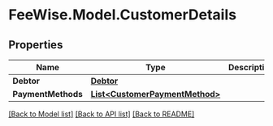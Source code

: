 # FeeWise.Model.CustomerDetails

## Properties

Name | Type | Description | Notes
------------ | ------------- | ------------- | -------------
**Debtor** | [**Debtor**](Debtor.md) |  | [optional] 
**PaymentMethods** | [**List&lt;CustomerPaymentMethod&gt;**](CustomerPaymentMethod.md) |  | [optional] 

[[Back to Model list]](../README.md#documentation-for-models) [[Back to API list]](../README.md#documentation-for-api-endpoints) [[Back to README]](../README.md)

